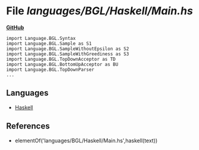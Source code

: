 # File _languages/BGL/Haskell/Main.hs_
**[GitHub](https://github.com/softlang/yas/blob/master/languages/BGL/Haskell/Main.hs)**
```
import Language.BGL.Syntax
import Language.BGL.Sample as S1
import Language.BGL.SampleWithoutEpsilon as S2
import Language.BGL.SampleWithGreediness as S3
import Language.BGL.TopDownAcceptor as TD
import Language.BGL.BottomUpAcceptor as BU
import Language.BGL.TopDownParser
...
```

## Languages
* [Haskell](../languages/Haskell.md)

## References
* elementOf('languages/BGL/Haskell/Main.hs',haskell(text))
